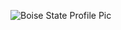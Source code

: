 ![Boise State Profile Pic](https://d25vtythmttl3o.cloudfront.net/uploads/sites/157/2019/08/Williamson_Matt.jpg)
